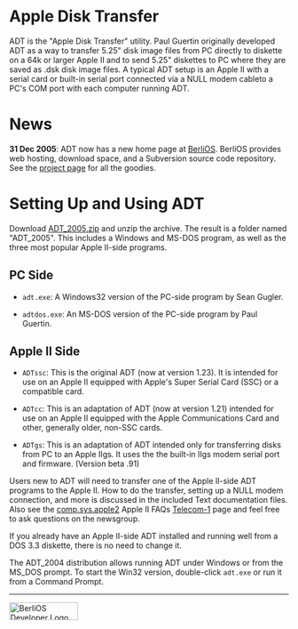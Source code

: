 Apple Disk Transfer
===================

ADT is the "Apple Disk Transfer" utility. Paul Guertin originally developed
ADT as a way to transfer 5.25" disk image files from PC directly to diskette
on a 64k or larger Apple II and to send 5.25" diskettes to PC where they are
saved as .dsk disk image files. A typical ADT setup is an Apple II with a
serial card or built-in serial port connected via a NULL modem cableto a PC's
COM port with each computer running ADT.

News
====

**31 Dec 2005**: ADT now has a new home page at
[BerliOS](http://developer.berlios.de/). BerliOS provides web hosting,
download space, and a Subversion source code repository. See the [project
page](http://developer.berlios.de/projects/adt/) for all the goodies.

Setting Up and Using ADT
========================

Download [ADT\_2005.zip](http://download.berlios.de/adt/ADT_2005.zip) and
unzip the archive. The result is a folder named "ADT_2005". This includes a
Windows and MS-DOS program, as well as the three most popular Apple II-side
programs.

PC Side
-------

* `adt.exe`: A Windows32 version of the PC-side program by Sean Gugler.

* `adtdos.exe`: An MS-DOS version of the PC-side program by Paul Guertin.

Apple II Side
-------------

* `ADTssc`: This is the original ADT (now at version 1.23). It is intended for
  use on an Apple II equipped with Apple's Super Serial Card (SSC) or a
  compatible card.
  
* `ADTcc`: This is an adaptation of ADT (now at version 1.21) intended 
  for use on an Apple II equipped with the Apple Communications Card 
  and other, generally older, non-SSC cards.
  
* `ADTgs`:   This is an adaptation of ADT intended only for transferring 
  disks from PC to an Apple IIgs. It uses the the built-in IIgs modem 
  serial port and firmware. (Version beta .91)

Users new to ADT will need to transfer one of the Apple II-side ADT programs
to the Apple II. How to do the transfer, setting up a NULL modem connection,
and more is discussed in the included Text documentation files. Also see the
[comp.sys.apple2](news:comp.sys.apple2) Apple II FAQs
[Telecom-1](http://home.swbell.net/rubywand/Csa2T1TCOM.html) page and feel
free to ask questions on the newsgroup.

If you already have an Apple II-side ADT installed and running well from a DOS
3.3 diskette, there is no need to change it.

The ADT\_2004 distribution allows running ADT under Windows or from the MS_DOS
prompt. To start the Win32 version, double-click `adt.exe` or run it from a
Command Prompt.

---

<a href="http://developer.berlios.de" title="BerliOS Developer"> <img src="http://developer.berlios.de/bslogo.php?group_id=5617" width="124px" height="32px" border="0" alt="BerliOS Developer Logo"></a>
